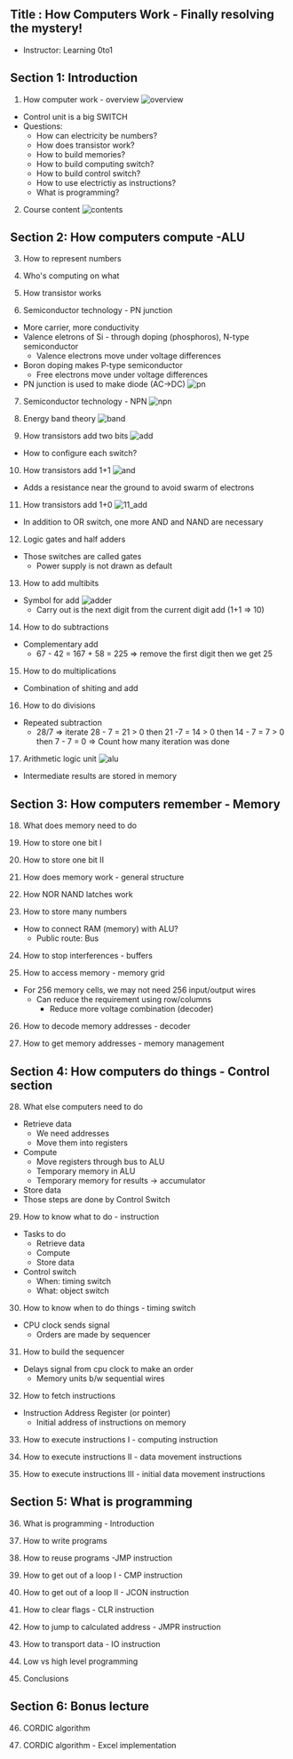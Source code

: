 ## Title : How Computers Work - Finally resolving the mystery!
- Instructor: Learning 0to1

## Section 1: Introduction

1. How computer work - overview
![overview](./1_overview.png)
- Control unit is a big SWITCH
- Questions:
  - How can electricity be numbers?
  - How does transistor work?
  - How to build memories?
  - How to build computing switch?
  - How to build control switch?
  - How to use electrictiy as instructions?
  - What is programming?

2. Course content
![contents](./2_contents.png)

## Section 2: How computers compute -ALU

3. How to represent numbers

4. Who's computing on what

5. How transistor works

6. Semiconductor technology - PN junction
- More carrier, more conductivity
- Valence eletrons of Si - through doping (phosphoros), N-type semiconductor
  - Valence electrons move under voltage differences
- Boron doping makes P-type semiconductor
  - Free electrons move under voltage differences
- PN junction is used to make diode (AC->DC)
![pn](./6_pn.png)

7. Semiconductor technology - NPN
![npn](./7_pnp.png)

8. Energy band theory
![band](./8_band.png)

9. How transistors add two bits
![add](./9_add.png)
- How to configure each switch?

10. How transistors add 1+1
![and](./10_add.png)
- Adds a resistance near the ground to avoid swarm of electrons

11. How transistors add 1+0
![11_add](./11_add.png)
- In addition to OR switch, one more AND and NAND are necessary

12. Logic gates and half adders
- Those switches are called gates
  - Power supply is not drawn as default

13. How to add multibits
- Symbol for add
![adder](./13_adder.png)
  - Carry out is the next digit from the current digit add (1+1 => 10)

14. How to do subtractions
- Complementary add
  - 67 - 42 =  167 + 58 = 225 => remove the first digit then we get 25

15. How to do multiplications
- Combination of shiting and add

16. How to do divisions
- Repeated subtraction
  - 28/7 => iterate 28 - 7 = 21 > 0 then 21 -7 = 14 > 0 then 14 - 7 = 7 > 0  then 7 - 7 = 0 => Count how many iteration was done

17. Arithmetic logic unit 
![alu](./17_ALU.png)
- Intermediate results are stored in memory

## Section 3: How computers remember - Memory

18. What does memory need to do

19. How to store one bit I

20. How to store one bit II

21. How does memory work - general structure

22. How NOR NAND latches work

23. How to store many numbers
- How to connect RAM (memory) with ALU?
  - Public route: Bus

24. How to stop interferences - buffers

25. How to access memory - memory grid
- For 256 memory cells, we may not need 256 input/output wires
  - Can reduce the requirement using row/columns
    - Reduce more voltage combination (decoder)

26. How to decode memory addresses - decoder

27. How to get memory addresses - memory management

## Section 4: How computers do things - Control section

28. What else computers need to do
- Retrieve data
  - We need addresses
  - Move them into registers
- Compute
  - Move registers through bus to ALU
  - Temporary memory in ALU
  - Temporary memory for results -> accumulator
- Store data
- Those steps are done by Control Switch

29. How to know what to do - instruction
- Tasks to do
  - Retrieve data
  - Compute
  - Store data
- Control switch
  - When: timing switch
  - What: object switch

30. How to know when to do things - timing switch
- CPU clock sends signal
  - Orders are made by sequencer

31. How to build the sequencer
- Delays signal from cpu clock to make an order
  - Memory units b/w sequential wires

32. How to fetch instructions
- Instruction Address Register (or pointer)
  - Initial address of instructions on memory

33. How to execute instructions I - computing instruction

34. How to execute instructions II - data movement instructions

35. How to execute instructions III - initial data movement instructions 

## Section 5: What is programming

36. What is programming - Introduction

37. How to write programs

38. How to reuse programs -JMP instruction

39. How to get out of a loop I - CMP instruction

40. How to get out of a loop II - JCON instruction

41. How to clear flags - CLR instruction 

42. How to jump to calculated address - JMPR instruction

43. How to transport data - IO instruction

44. Low vs high level programming

45. Conclusions

## Section 6: Bonus lecture

46. CORDIC algorithm

47. CORDIC algorithm - Excel implementation

